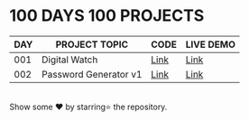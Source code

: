 # 100 DAYS 100 PROJECTS

| DAY | PROJECT TOPIC | CODE | LIVE DEMO |
| --- | ------------- | ---- | --------- |
| 001 | Digital Watch | [Link](https://github.com/aniketsinha2002/100days100projects/tree/main/Day001/DIGITAL-CLOCK) | [Link](https://aniketsinha2002.github.io/100days100projects/Day001/DIGITAL-CLOCK/index.html) |
| 002 | Password Generator v1 | [Link](https://github.com/aniketsinha2002/100days100projects/tree/main/Day002/PASSWORD-GENERATOR-V1) | [Link](https://aniketsinha2002.github.io/100days100projects/Day002/PASSWORD-GENERATOR-V1/) |





<br/>
Show some ❤ by starring⭐ the repository.
